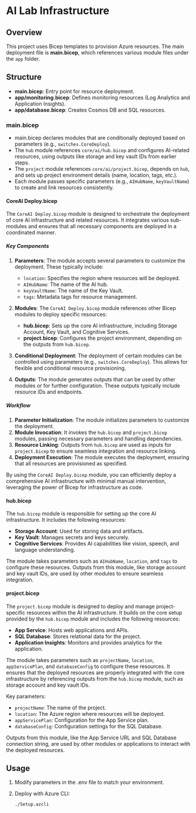 # AI Lab Infrastructure

## Overview
This project uses Bicep templates to provision Azure resources. The main deployment file is **main.bicep**, which references various module files under the `app` folder.

## Structure
- **main.bicep**: Entry point for resource deployment.
- **app/monitoring.bicep**: Defines monitoring resources (Log Analytics and Application Insights).
- **app/database.bicep**: Creates Cosmos DB and SQL resources.

### main.bicep
- main.bicep declares modules that are conditionally deployed based on parameters (e.g., `switches.CoreDeploy`).
- The `hub` module references `core/ai/hub.bicep` and configures AI-related resources, using outputs like storage and key vault IDs from earlier steps.
- The `project` module references `core/ai/project.bicep`, depends on `hub`, and sets up project environment details (name, location, tags, etc.).
- Each module passes specific parameters (e.g., `AIHubName`, `keyVaultName`) to create and link resources consistently.

#### CoreAI Deploy.bicep
The `CoreAI Deploy.bicep` module is designed to orchestrate the deployment of core AI infrastructure and related resources. It integrates various sub-modules and ensures that all necessary components are deployed in a coordinated manner.

##### Key Components
1. **Parameters**: The module accepts several parameters to customize the deployment. These typically include:
   - `location`: Specifies the region where resources will be deployed.
   - `AIHubName`: The name of the AI hub.
   - `keyVaultName`: The name of the Key Vault.
   - `tags`: Metadata tags for resource management.

2. **Modules**: The `CoreAI Deploy.bicep` module references other Bicep modules to deploy specific resources:
   - **hub.bicep**: Sets up the core AI infrastructure, including Storage Account, Key Vault, and Cognitive Services.
   - **project.bicep**: Configures the project environment, depending on the outputs from `hub.bicep`.

3. **Conditional Deployment**: The deployment of certain modules can be controlled using parameters (e.g., `switches.CoreDeploy`). This allows for flexible and conditional resource provisioning.

4. **Outputs**: The module generates outputs that can be used by other modules or for further configuration. These outputs typically include resource IDs and endpoints.

##### Workflow
1. **Parameter Initialization**: The module initializes parameters to customize the deployment.
2. **Module Invocation**: It invokes the `hub.bicep` and `project.bicep` modules, passing necessary parameters and handling dependencies.
3. **Resource Linking**: Outputs from `hub.bicep` are used as inputs for `project.bicep` to ensure seamless integration and resource linking.
4. **Deployment Execution**: The module executes the deployment, ensuring that all resources are provisioned as specified.

By using the `CoreAI Deploy.bicep` module, you can efficiently deploy a comprehensive AI infrastructure with minimal manual intervention, leveraging the power of Bicep for infrastructure as code.

#### hub.bicep
The `hub.bicep` module is responsible for setting up the core AI infrastructure. It includes the following resources:
- **Storage Account**: Used for storing data and artifacts.
- **Key Vault**: Manages secrets and keys securely.
- **Cognitive Services**: Provides AI capabilities like vision, speech, and language understanding.

The module takes parameters such as `AIHubName`, `location`, and `tags` to configure these resources. Outputs from this module, like storage account and key vault IDs, are used by other modules to ensure seamless integration.

#### project.bicep
The `project.bicep` module is designed to deploy and manage project-specific resources within the AI infrastructure. It builds on the core setup provided by the `hub.bicep` module and includes the following resources:
- **App Service**: Hosts web applications and APIs.
- **SQL Database**: Stores relational data for the project.
- **Application Insights**: Monitors and provides analytics for the application.

The module takes parameters such as `projectName`, `location`, `appServicePlan`, and `databaseConfig` to configure these resources. It ensures that the deployed resources are properly integrated with the core infrastructure by referencing outputs from the `hub.bicep` module, such as storage account and key vault IDs.

Key parameters:
- `projectName`: The name of the project.
- `location`: The Azure region where resources will be deployed.
- `appServicePlan`: Configuration for the App Service plan.
- `databaseConfig`: Configuration settings for the SQL Database.

Outputs from this module, like the App Service URL and SQL Database connection string, are used by other modules or applications to interact with the deployed resources.

## Usage
1. Modify parameters in the .env file to match your environment.

2. Deploy with Azure CLI:
   ```bash
   ./Setup.azcli